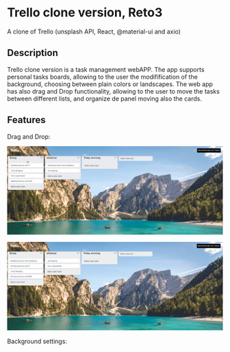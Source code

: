 # Trello clone version, Reto3
A clone of Trello (unsplash API, React, @material-ui and axio)

## Description
Trello clone version is a task management webAPP. The app supports personal tasks boards, allowing to the user the modifification of the background, choosing between plain colors or landscapes. The web app has also drag and Drop functionality, allowing to the user to move the tasks between different lists, and organize de panel moving also the cards.

## Features
Drag and Drop:

![](https://github.com/AlbertCos/Reto3/blob/master/Draganddrop1.gif)

![](https://github.com/AlbertCos/Reto3/blob/master/Draganddrop2.gif)

Background settings:


